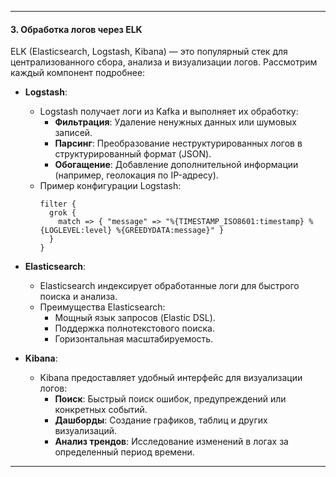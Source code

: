 
---

#### **3. Обработка логов через ELK**

ELK (Elasticsearch, Logstash, Kibana) — это популярный стек для централизованного сбора, анализа и визуализации логов. Рассмотрим каждый компонент подробнее:

- **Logstash**:
  - Logstash получает логи из Kafka и выполняет их обработку:
    - **Фильтрация**: Удаление ненужных данных или шумовых записей.
    - **Парсинг**: Преобразование неструктурированных логов в структурированный формат (JSON).
    - **Обогащение**: Добавление дополнительной информации (например, геолокация по IP-адресу).
  - Пример конфигурации Logstash:
    ```plaintext
    filter {
      grok {
        match => { "message" => "%{TIMESTAMP_ISO8601:timestamp} %{LOGLEVEL:level} %{GREEDYDATA:message}" }
      }
    }
    ```

- **Elasticsearch**:
  - Elasticsearch индексирует обработанные логи для быстрого поиска и анализа.
  - Преимущества Elasticsearch:
    - Мощный язык запросов (Elastic DSL).
    - Поддержка полнотекстового поиска.
    - Горизонтальная масштабируемость.

- **Kibana**:
  - Kibana предоставляет удобный интерфейс для визуализации логов:
    - **Поиск**: Быстрый поиск ошибок, предупреждений или конкретных событий.
    - **Дашборды**: Создание графиков, таблиц и других визуализаций.
    - **Анализ трендов**: Исследование изменений в логах за определенный период времени.

---

